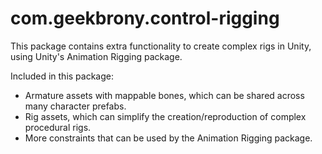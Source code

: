 # com.geekbrony.control-rigging
This package contains extra functionality to create complex rigs in Unity, using Unity's Animation Rigging package.

Included in this package:
- Armature assets with mappable bones, which can be shared across many character prefabs.
- Rig assets, which can simplify the creation/reproduction of complex procedural rigs.
- More constraints that can be used by the Animation Rigging package.
